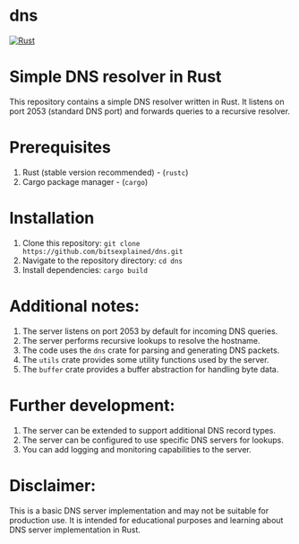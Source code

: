 # dns
[![Rust](https://github.com/bitsexplained/dns/actions/workflows/rust.yml/badge.svg)](https://github.com/bitsexplained/dns/actions/workflows/rust.yml)


# Simple DNS resolver in Rust
This repository contains a simple DNS resolver written in Rust. It listens on port 2053 (standard DNS port) and forwards queries to a recursive resolver.

# Prerequisites
  1. Rust (stable version recommended) - (```rustc```)
  2. Cargo package manager - (```cargo```)

# Installation
  1. Clone this repository: ```git clone https://github.com/bitsexplained/dns.git```
  2. Navigate to the repository directory: ```cd dns```
  3. Install dependencies: ```cargo build```

# Additional notes:
1. The server listens on port 2053 by default for incoming DNS queries.
2. The server performs recursive lookups to resolve the hostname.
3. The code uses the ```dns``` crate for parsing and generating DNS packets.
4. The ```utils``` crate provides some utility functions used by the server.
5. The ```buffer``` crate provides a buffer abstraction for handling byte data.


# Further development:
1. The server can be extended to support additional DNS record types.
2. The server can be configured to use specific DNS servers for lookups.
3. You can add logging and monitoring capabilities to the server.

# Disclaimer:

This is a basic DNS server implementation and may not be suitable for production use. It is intended for educational purposes and learning about DNS server implementation in Rust.
